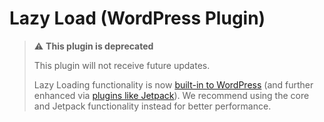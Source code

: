 # Lazy Load (WordPress Plugin)

> ⚠️ **This plugin is deprecated**
>
> This plugin will not receive future updates.
>
> Lazy Loading functionality is now [built-in to WordPress](https://make.wordpress.org/core/2020/07/14/lazy-loading-images-in-5-5/) (and further enhanced via [plugins like Jetpack](https://jetpack.com/support/lazy-images/)). We recommend using the core and Jetpack functionality instead for better performance.

